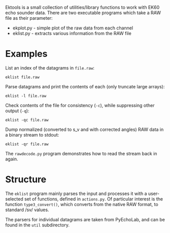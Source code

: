Ektools is a small collection of utilities/library functions to work
with EK60 echo sounder data.  There are two executable programs which
take a RAW file as their parameter:

- ekplot.py - simple plot of the raw data from each channel
- eklist.py - extracts various information from the RAW file

# Examples

List an index of the datagrams in `file.raw`:

    eklist file.raw

Parse datagrams and print the contents of each (only truncate large
arrays):

    eklist -l file.raw
	
Check contents of the file for consistency (`-c`), while suppressing
other output (`-q`):

	eklist -qc file.raw

Dump normalized (converted to s_v and with corrected angles) RAW data
in a binary stream to stdout:

    eklist -qr file.raw
	
The `rawdecode.py` program demonstrates how to read the stream back in
again.

# Structure

The `eklist` program mainly parses the input and processes it with a
user-selected set of functions, defined in `actions.py`.  Of
particular interest is the function `type3_convert()`, which converts
from the native RAW format, to standard /sv/ values.

The parsers for individual datagrams are taken from PyEchoLab, and can
be found in the `util` subdirectory.
